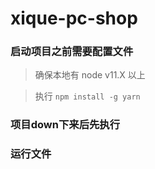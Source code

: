 # xique-pc-shop

### 启动项目之前需要配置文件

> 确保本地有 node v11.X 以上

> 执行 ``npm install -g yarn``

### 项目down下来后先执行

### 运行文件






